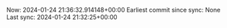 Now: 2024-01-24 21:36:32.914148+00:00 Earliest commit since sync: None Last sync: 2024-01-24 21:32:25+00:00
